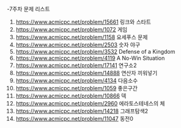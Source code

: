 -7주차 문제 리스트
1. https://www.acmicpc.net/problem/15661 링크와 스타트
2. https://www.acmicpc.net/problem/1072 게임
3. https://www.acmicpc.net/problem/1158 요세푸스 문제
4. https://www.acmicpc.net/problem/2503 숫자 야구
5. https://www.acmicpc.net/problem/3532 Defense of a Kingdom
6. https://www.acmicpc.net/problem/4119 A No-Win Situation
7. https://www.acmicpc.net/problem/17141 연구소2
8. https://www.acmicpc.net/problem/14888 연산자 끼워넣기
9. https://www.acmicpc.net/problem/4134 다음소수
10. https://www.acmicpc.net/problem/1059 좋은구간
11. https://www.acmicpc.net/problem/10866 덱
12. https://www.acmicpc.net/problem/2960 에라토스테네스의 체
13. https://www.acmicpc.net/problem/14218 그래프탐색2
14. https://www.acmicpc.net/problem/11047 동전0
